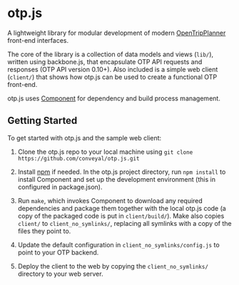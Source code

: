 
# otp.js

A lightweight library for modular development of modern [OpenTripPlanner](http://opentripplanner.org) front-end interfaces.

The core of the library is a collection of data models and views (`lib/`), written using backbone.js, that encapsulate OTP API requests and responses (OTP API version 0.10+). Also included is a simple web client (`client/`) that shows how otp.js can be used to create a functional OTP front-end.

otp.js uses [Component](https://github.com/component/component) for dependency and build process management.

## Getting Started

To get started with otp.js and the sample web client:

1. Clone the otp.js repo to your local machine using `git clone https://github.com/conveyal/otp.js.git`

2. Install [npm](https://www.npmjs.org/) if needed. In the otp.js project directory, run `npm install` to install Component and set up the development environment (this in configured in package.json).

3. Run `make`, which invokes Component to download any required dependencies and package them together with the local otp.js code (a copy of the packaged code is put in `client/build/`). Make also copies `client/` to  `client_no_symlinks/`, replacing all symlinks with a copy of the files they point to. 

4. Update the default configuration in `client_no_symlinks/config.js` to point to your OTP backend.

5. Deploy the client to the web by copying the `client_no_symlinks/` directory to your web server.
